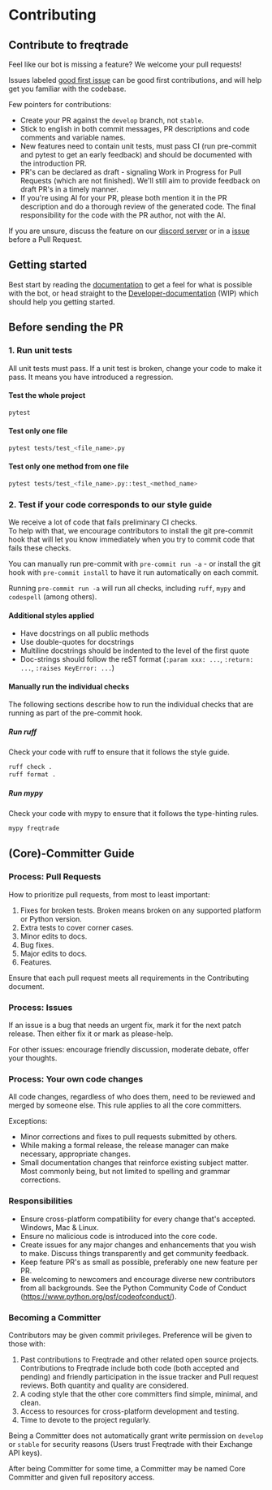 # Contributing

## Contribute to freqtrade

Feel like our bot is missing a feature? We welcome your pull requests! 

Issues labeled [good first issue](https://github.com/freqtrade/freqtrade/labels/good%20first%20issue) can be good first contributions, and will help get you familiar with the codebase.

Few pointers for contributions:

- Create your PR against the `develop` branch, not `stable`.
- Stick to english in both commit messages, PR descriptions and code comments and variable names.
- New features need to contain unit tests, must pass CI (run pre-commit and pytest to get an early feedback) and should be documented with the introduction PR.
- PR's can be declared as draft - signaling Work in Progress for Pull Requests (which are not finished). We'll still aim to provide feedback on draft PR's in a timely manner.
- If you're using AI for your PR, please both mention it in the PR description and do a thorough review of the generated code. The final responsibility for the code with the PR author, not with the AI.

If you are unsure, discuss the feature on our [discord server](https://discord.gg/p7nuUNVfP7) or in a [issue](https://github.com/freqtrade/freqtrade/issues) before a Pull Request.

## Getting started

Best start by reading the [documentation](https://www.freqtrade.io/) to get a feel for what is possible with the bot, or head straight to the [Developer-documentation](https://www.freqtrade.io/en/latest/developer/) (WIP) which should help you getting started.

## Before sending the PR

### 1. Run unit tests

All unit tests must pass. If a unit test is broken, change your code to 
make it pass. It means you have introduced a regression.

#### Test the whole project

```bash
pytest
```

#### Test only one file

```bash
pytest tests/test_<file_name>.py
```

#### Test only one method from one file

```bash
pytest tests/test_<file_name>.py::test_<method_name>
```

### 2. Test if your code corresponds to our style guide

We receive a lot of code that fails preliminary CI checks.  
To help with that, we encourage contributors to install the git pre-commit hook that will let you know immediately when you try to commit code that fails these checks.

You can manually run pre-commit with `pre-commit run -a` - or install the git hook with `pre-commit install` to have it run automatically on each commit.

Running `pre-commit run -a` will run all checks, including `ruff`, `mypy` and `codespell` (among others).

#### Additional styles applied

- Have docstrings on all public methods
- Use double-quotes for docstrings
- Multiline docstrings should be indented to the level of the first quote
- Doc-strings should follow the reST format (`:param xxx: ...`, `:return: ...`, `:raises KeyError: ...`)

#### Manually run the individual checks

The following sections describe how to run the individual checks that are running  as part of the pre-commit hook.

##### Run ruff

Check your code with ruff to ensure that it follows the style guide.

```bash
ruff check .
ruff format .
```

##### Run mypy

Check your code with mypy to ensure that it follows the type-hinting rules.

``` bash
mypy freqtrade
```

## (Core)-Committer Guide

### Process: Pull Requests

How to prioritize pull requests, from most to least important:

1. Fixes for broken tests. Broken means broken on any supported platform or Python version.
1. Extra tests to cover corner cases.
1. Minor edits to docs.
1. Bug fixes.
1. Major edits to docs.
1. Features.

Ensure that each pull request meets all requirements in the Contributing document.

### Process: Issues

If an issue is a bug that needs an urgent fix, mark it for the next patch release.
Then either fix it or mark as please-help.

For other issues: encourage friendly discussion, moderate debate, offer your thoughts.

### Process: Your own code changes

All code changes, regardless of who does them, need to be reviewed and merged by someone else.
This rule applies to all the core committers.

Exceptions:

- Minor corrections and fixes to pull requests submitted by others.
- While making a formal release, the release manager can make necessary, appropriate changes.
- Small documentation changes that reinforce existing subject matter. Most commonly being, but not limited to spelling and grammar corrections.

### Responsibilities

- Ensure cross-platform compatibility for every change that's accepted. Windows, Mac & Linux.
- Ensure no malicious code is introduced into the core code.
- Create issues for any major changes and enhancements that you wish to make. Discuss things transparently and get community feedback.
- Keep feature PR's as small as possible, preferably one new feature per PR.
- Be welcoming to newcomers and encourage diverse new contributors from all backgrounds. See the Python Community Code of Conduct (https://www.python.org/psf/codeofconduct/).

### Becoming a Committer

Contributors may be given commit privileges. Preference will be given to those with:

1. Past contributions to Freqtrade and other related open source projects. Contributions to Freqtrade include both code (both accepted and pending) and friendly participation in the issue tracker and Pull request reviews. Both quantity and quality are considered.
1. A coding style that the other core committers find simple, minimal, and clean.
1. Access to resources for cross-platform development and testing.
1. Time to devote to the project regularly.

Being a Committer does not automatically grant write permission on `develop` or `stable` for security reasons (Users trust Freqtrade with their Exchange API keys).

After being Committer for some time, a Committer may be named Core Committer and given full repository access.
